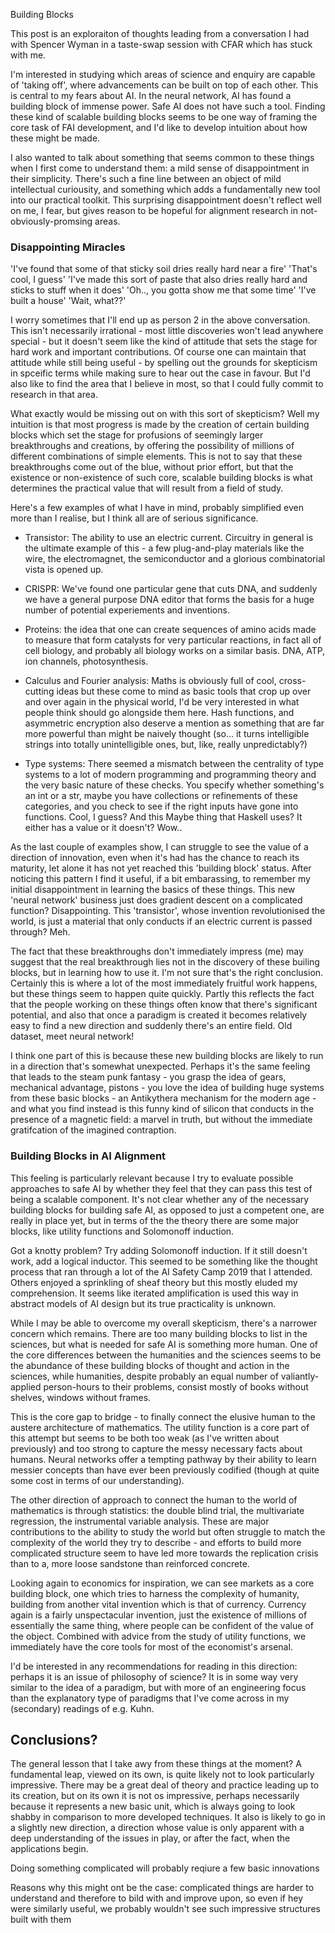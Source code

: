 Building Blocks

This post is an exploraiton of thoughts leading from a conversation I had with Spencer Wyman in a taste-swap session with CFAR which has stuck with me.

I'm interested in studying which areas of science and enquiry are capable of 'taking off', where advancements can be built on top of each other. This is central to my fears about AI. In the neural network, AI has found a building block of immense power. Safe AI does not have such a tool. Finding these kind of scalable building blocks seems to be one way of framing the core task of FAI development, and I'd like to develop intuition about how these might be made.

I also wanted to talk about something that seems common to these things when I first come to understand them: a mild sense of disappointment in their simplicity. There's such a fine line between an object of mild intellectual curiousity, and something which adds a fundamentally new tool into our practical toolkit. This surprising disappointment doesn't reflect well on me, I fear, but gives reason to be hopeful for alignment research in not-obviously-promsing areas.

### Disappointing Miracles

'I've found that some of that sticky soil dries really hard near a fire'
'That's cool, I guess'
'I've made this sort of paste that also dries really hard and sticks to stuff when it does'
'Oh.., you gotta show me that some time'
'I've built a house'
'Wait, what??'

I worry sometimes that I'll end up as person 2 in the above conversation. This isn't necessarily irrational - most little discoveries won't lead anywhere special - but it doesn't seem like the kind of attitude that sets the stage for hard work and important contributions. Of course one can maintain that attitude while still being useful - by spelling out the grounds for skepticism in spceific terms while making sure to hear out the case in favour. But I'd also like to find the area that I believe in most, so that I could fully commit to research in that area.

What exactly would be missing out on with this sort of skepticism? Well my intuition is that most progress is made by the creation of certain building blocks which set the stage for profusions of seemingly larger breakthroughs and creations, by offering the possibility of millions of different combinations of simple elements. This is not to say that these breakthroughs come out of the blue, without prior effort, but that the existence or non-existence of such core, scalable building blocks is what determines the practical value that will result from a field of study.

Here's a few examples of what I have in mind, probably simplified even more than I realise, but I think all are of serious significance.

- Transistor: The ability to use an electric current. Circuitry in general is the ultimate example of this - a few plug-and-play materials like the wire, the electromagnet, the semiconductor and a glorious combinatorial vista is opened up.

- CRISPR: We've found one particular gene that cuts DNA, and suddenly we have a general purpose DNA editor that forms the basis for a huge number of potential experiements and inventions.

- Proteins: the idea that one can create sequences of amino acids made to measure that form catalysts for very particular reactions, in fact all of cell biology, and probably all biology works on a similar basis. DNA, ATP, ion channels, photosynthesis.

- Calculus and Fourier analysis: Maths is obviously full of cool, cross-cutting ideas but these come to mind as basic tools that crop up over and over again in the physical world, I'd be very interested in what people think should go alongside them here. Hash functions, and asymmetric encryption also deserve a mention as something that are far more powerful than might be naively thought (so... it turns intelligible strings into totally unintelligible ones, but, like, really unpredictably?)

- Type systems: There seemed a mismatch between the centrality of type systems to a lot of modern programming and programming theory and the very basic nature of these checks. You specify whether something's an int or a str, maybe you have collections or refinements of these categories, and you check to see if the right inputs have gone into functions. Cool, I guess? And this Maybe thing that Haskell uses? It either has a value or it doesn't? Wow.. 

As the last couple of examples show, I can struggle to see the value of a direction of innovation, even when it's had has the chance to reach its maturity, let alone it has not yet reached this 'building block' status. After noticing this pattern I find it useful, if a bit embarassing, to remember my initial disappointment in learning the basics of these things. This new 'neural network' business just does gradient descent on a complicated function? Disappointing. This 'transistor', whose invention revolutionised the world, is just a material that only conducts if an electric current is passed through? Meh.

The fact that these breakthroughs don't immediately impress (me) may suggest that the real breakthrough lies not in the discovery of these builing blocks, but in learning how to use it. I'm not sure that's the right conclusion. Certainly this is where a lot of the most immediately fruitful work happens, but these things seem to happen quite quickly. Partly this reflects the fact that the people working on these things often know that there's significant potential, and also that once a paradigm is created it becomes relatively easy to find a new direction and suddenly there's an entire field. Old dataset, meet neural network!

I think one part of this is because these new building blocks are likely to run in a direction that's somewhat unexpected. Perhaps it's the same feeling that leads to the steam punk fantasy - you grasp the idea of gears, mechanical advantage, pistons - you love the idea of building huge systems from these basic blocks - an Antikythera mechanism for the modern age - and what you find instead is this funny kind of silicon that conducts in the presence of a magnetic field: a marvel in truth, but without the immediate gratifcation of the imagined contraption.

### Building Blocks in AI Alignment

This feeling is particularly relevant because I try to evaluate possible approaches to safe AI by whether they feel that they can pass this test of being a scalable component. It's not clear whether any of the necessary building blocks for building safe AI, as opposed to just a competent one, are really in place yet, but in terms of the the theory there are some major blocks, like utility functions and Solomonoff induction. 

Got a knotty problem? Try adding Solomonoff induction. If it still doesn't work, add a logical inductor. This seemed to be something like the thought process that ran through a lot of the AI Safety Camp 2019 that I attended. Others enjoyed a sprinkling of sheaf theory but this mostly eluded my comprehension. It seems like iterated amplification is used this way in abstract models of AI design but its true practicality is unknown.

While I may be able to overcome my overall skepticism, there's a narrower concern which remains. There are too many building blocks to list in the sciences, but what is needed for safe AI is something more human. One of the core differences between the humanities and the sciences seems to be the abundance of these building blocks of thought and action in the sciences, while humanities, despite probably an equal number of valiantly-applied person-hours to their problems, consist mostly of books without shelves, windows without frames.

This is the core gap to bridge - to finally connect the elusive human to the austere architecture of mathematics. The utility function is a core part of this attempt but seems to be both too weak (as I've written about previously) and too strong to capture the messy necessary facts about humans. Neural networks offer a tempting pathway by their ability to learn messier concepts than have ever been previously codified (though at quite some cost in terms of our understanding).

The other direction of approach to connect the human to the world of mathematics is through statistics: the double blind trial, the multivariate regression, the instrumental variable analysis. These are major contributions to the ability to study the world but often struggle to match the complexity of the world they try to describe - and efforts to build more complicated structure seem to have led more towards the replication crisis than to a, more loose sandstone than reinforced concrete.

Looking again to economics for inspiration, we can see markets as a core building block, one which tries to harness the complexity of humanity, building from another vital invention which is that of currency. Currency again is a fairly unspectacular invention, just the existence of millions of essentially the same thing, where people can be confident of the value of the object. Combined with advice from the study of utility functions, we immediately have the core tools for most of the economist's arsenal.

I'd be interested in any recommendations for reading in this direction: perhaps it is an issue of philosophy of science? It is in some way very similar to the idea of a paradigm, but with more of an engineering focus than the explanatory type of paradigms that I've come across in my (secondary) readings of e.g. Kuhn.

## Conclusions?

The general lesson that I take awy from these things at the moment? A fundamental leap, viewed on its own, is quite likely not to look particularly impressive. There may be a great deal of theory and practice leading up to its creation, but on its own it is not os impressive, perhaps necessarily because it represents a new basic unit, which is always going to look shabby in comparison to more developed techniques. It also is likely to go in a slightly new direction, a direction whose value is only apparent with a deep understanding of the issues in play, or after the fact, when the applications begin.

Doing something complicated will probably reqiure a few basic innovations

Reasons why this might ont be the case: complicated things are harder to understand and therefore to bild with and improve upon, so even if hey were similarly useful, we probably wouldn't see such impressive structures built with them

